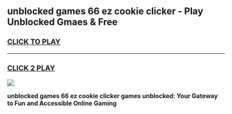 
## unblocked games 66 ez cookie clicker - Play Unblocked Gmaes & Free
<h3>
<a href="https://premium.freeplayer.one?title=unblocked_games_66_ez_cookie_clicker&ref=19F">CLICK TO PLAY</a></h3>
<hr>

<h3>
<a href="https://premium.freeplayer.one?title=unblocked_games_66_ez_cookie_clicker&ref=19F">CLICK 2 PLAY</a>
  
</h3>

<a href="https://premium.freeplayer.one?title=unblocked_games_66_ez_cookie_clicker&ref=19F/"><img src="https://clearcache.store/games.png"></a>


**unblocked games 66 ez cookie clicker games unblocked: Your Gateway to Fun and Accessible Online Gaming**
